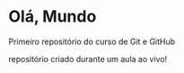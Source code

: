 # Olá, Mundo
 Primeiro repositório do curso de Git e GitHub

 repositório criado durante um aula ao vivo!
